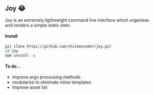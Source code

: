 Joy :joy:
---

Joy is an extremely lightweight command line interface which organises and renders
a simple static sites.

#### Install
<!-- ```bash
npm install -g joycli
``` -->
<!-- 
or... -->

```bash
git clone https://github.com/chickencoder/joy.git
cd joy
npm install -g
```

#### To do...
* Improve argv processing methods
* modularise to eliminate inline templates
* Improve asset list
